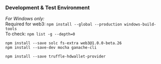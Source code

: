 
### Development & Test Environment   
*For Windows only:*  
Required for web3:  `npm install --global --production windows-build-tools`    
To check: `npm list -g --depth=0`  

`npm install --save solc fs-extra web3@1.0.0-beta.26`   
`npm install --save-dev mocha ganache-cli`  
    
`npm install --save truffle-hdwallet-provider`    

